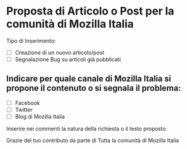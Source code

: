 # Proposta di Articolo o Post per la comunità di Mozilla Italia

Tipo di Inserimento:

* [ ] Creazione di un nuovo articolo/post
* [ ] Segnalazione Bug su articoli già pubblicati

## Indicare per quale canale di Mozilla Italia si propone il contenuto o si segnala il problema:

* [ ] Facebook
* [ ] Twitter
* [ ] Blog di Mozilla Italia

Inserire nei commenti la natura della richiesta o il testo proposto.

Grazie del tuo contributo da parte di
Tutta la comunità di Mozilla Italia
